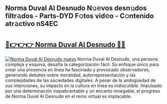 ## Norma Duval Al Desnudo N𝚞𝚎vos desn𝚞dos filtr𝚊dos - Parts-DYD F𝚘tos vid𝚎o - C𝚘ntenido atr𝚊ctivo nS4EC

# <h2><a href="http://mb701u.tromn.icu/?c=Norma+Duval+Al+Desnudo">🔗👉👉👉 Norma Duval Al Desnudo 🔗🔗</a></h2>

[![Norma Duval Al Desnudo nuevo](https://i.imgur.com/pEAQMta.gif)](http://mb701u.tromn.icu/?c=Norma+Duval+Al+Desnudo)
Norma Duval Al Desnudo, una persona compleja y esquiva, desafía la categorización fácil. Su enfoque único para crear una presencia en línea ha fascinado y provocado observadores, generando debates sobre moralidad, autorrepresentación y las complejidades de las sociedades digitales. A pesar de la ambigüedad de sus intenciones, su impacto en la cultura en línea es indiscutible. Impulsado por una determinación inquebrantable y un encanto innegable, el progreso de Norma Duval Al Desnudo en el reino virtual es implacable.
